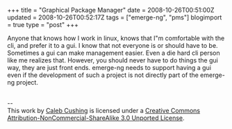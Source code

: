 +++
title = "Graphical Package Manager"
date = 2008-10-26T00:51:00Z
updated = 2008-10-26T00:52:17Z
tags = ["emerge-ng", "pms"]
blogimport = true 
type = "post"
+++

Anyone that knows how I work in linux, knows that I"m comfortable with the cli, and prefer it to a gui. I know that not everyone is or should have to be. Sometimes a gui can make management easier. Even a die hard cli person like me realizes that. However, you should never have to do things the gui way, they are just front ends. emerge-ng needs to support having a gui even if the development of such a project is not directly part of the emerge-ng project.<div class="blogger-post-footer"><br />--<br />
This <span xmlns:dc="http://purl.org/dc/elements/1.1/" href="http://purl.org/dc/dcmitype/Text" rel="dc:type">work</span> by <a xmlns:cc="http://creativecommons.org/ns#" href="http://www.xenoterracide.com" property="cc:attributionName" rel="cc:attributionURL">Caleb Cushing</a> is licensed under a <a rel="license" href="http://creativecommons.org/licenses/by-nc-sa/3.0/">Creative Commons Attribution-NonCommercial-ShareAlike 3.0 Unported License</a>.</div>
